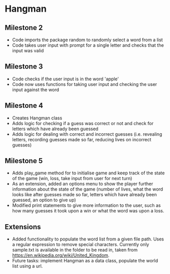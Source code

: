 # Hangman

## Milestone 2
- Code imports the package random to randomly select a word from a list
- Code takes user input with prompt for a single letter and checks that the input was valid


## Milestone 3
- Code checks if the user input is in the word 'apple'
- Code now uses functions for taking user input and checking the user input against the word

## Milestone 4
- Creates Hangman class
- Adds logic for checking if a guess was correct or not and check for letters which have already been guessed
- Adds logic for dealing with correct and incorrect guesses (i.e. revealing letters, recording guesses made so far, reducing lives on incorrect guesses)

## Milestone 5
- Adds play_game method for to initialise game and keep track of the state of the game (win, loss, take input from user for next turn)
- As an extension, added an options menu to show the player further information about the state of the game (number of lives, what the word looks like after guesses made so far, letters which have already been guessed, an option to give up)
- Modified print statements to give more information to the user, such as how many guesses it took upon a win or what the word was upon a loss.

## Extensions
- Added functionality to populate the word list from a given file path. Uses a regular expression to remove special characters. Currently only sample.txt is available in the folder to be read in, taken from https://en.wikipedia.org/wiki/United_Kingdom.
- Future tasks: implement Hangman as a data class, populate the world list using a url.